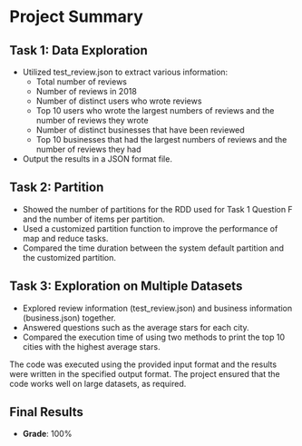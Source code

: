 # Project Summary

## Task 1: Data Exploration
- Utilized test_review.json to extract various information:
  - Total number of reviews
  - Number of reviews in 2018
  - Number of distinct users who wrote reviews
  - Top 10 users who wrote the largest numbers of reviews and the number of reviews they wrote
  - Number of distinct businesses that have been reviewed
  - Top 10 businesses that had the largest numbers of reviews and the number of reviews they had
- Output the results in a JSON format file.

## Task 2: Partition
- Showed the number of partitions for the RDD used for Task 1 Question F and the number of items per partition.
- Used a customized partition function to improve the performance of map and reduce tasks.
- Compared the time duration between the system default partition and the customized partition.

## Task 3: Exploration on Multiple Datasets
- Explored review information (test_review.json) and business information (business.json) together.
- Answered questions such as the average stars for each city.
- Compared the execution time of using two methods to print the top 10 cities with the highest average stars.

The code was executed using the provided input format and the results were written in the specified output format. The project ensured that the code works well on large datasets, as required.

## Final Results
- **Grade**: 100%
